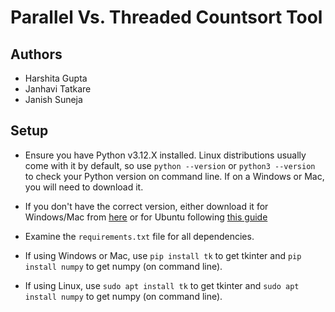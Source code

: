 # Parallel Vs. Threaded Countsort Tool

## Authors
- Harshita Gupta
- Janhavi Tatkare
- Janish Suneja

## Setup
- Ensure you have Python v3.12.X installed. Linux distributions usually come with it by default, so use `python --version` or `python3 --version` to check your Python version on command line. If on a Windows or Mac, you will need to download it.

- If you don't have the correct version, either download it for Windows/Mac from [here](https://www.python.org/downloads/) or for Ubuntu following [this guide](https://cloudbytes.dev/snippets/upgrade-python-to-latest-version-on-ubuntu-linux)

- Examine the `requirements.txt` file for all dependencies.

- If using Windows or Mac, use `pip install tk` to get tkinter and `pip install numpy` to get numpy (on command line).

- If using Linux, use `sudo apt install tk` to get tkinter and `sudo apt install numpy` to get numpy (on command line).